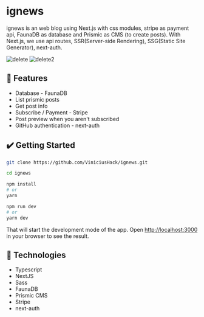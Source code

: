 # ignews
ignews is an web blog using Next.js with css modules, stripe as payment api, FaunaDB as database and Prismic as CMS (to create posts).
With Next.js, we use api routes, SSR(Server-side Rendering), SSG(Static Site Generator), next-auth.


![delete](https://user-images.githubusercontent.com/60555584/161351457-7c3461ee-d979-48f8-bead-f340a5f42bea.gif)
![delete2](https://user-images.githubusercontent.com/60555584/161352164-1ac86f5c-289d-4649-b3aa-ec5da634b447.gif)


## 🔨 Features
- Database - FaunaDB
- List prismic posts
- Get post info
- Subscribe / Payment - Stripe
- Post preview when you aren't subscribed
- GitHub authentication - next-auth


## ✔️ Getting Started

```bash
git clone https://github.com/ViniciusHack/ignews.git

cd ignews

npm install
# or
yarn

npm run dev
# or
yarn dev
```

That will start the development mode of the app. Open [http://localhost:3000](http://localhost:3000) in your browser to see the result.


## 🔧 Technologies
- Typescript
- NextJS
- Sass
- FaunaDB
- Prismic CMS
- Stripe
- next-auth
